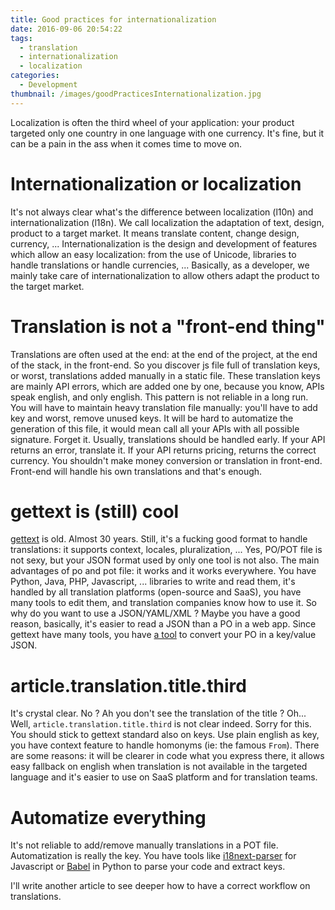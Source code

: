 ```yaml
---
title: Good practices for internationalization
date: 2016-09-06 20:54:22
tags:
  - translation
  - internationalization
  - localization
categories:
  - Development
thumbnail: /images/goodPracticesInternationalization.jpg
---
```


Localization is often the third wheel of your application: your product targeted only one country in one language with one currency. It's fine, but it can be a pain in the ass when it comes time to move on.

Internationalization or localization
====================================
It's not always clear what's the difference between localization (l10n) and internationalization (l18n). We call localization the adaptation of text, design, product to a target market. It means translate content, change design, currency, ...
Internationalization is the design and development of features which allow an easy localization: from the use of Unicode, libraries to handle translations or handle currencies, ...
Basically, as a developer, we mainly take care of internationalization to allow others adapt the product to the target market.

Translation is not a "front-end thing"
======================================
Translations are often used at the end: at the end of the project, at the end of the stack, in the front-end. So you discover js file full of translation keys, or worst, translations added manually in a static file. These translation keys are mainly API errors, which are added one by one, because you know, APIs speak english, and only english.
This pattern is not reliable in a long run. You will have to maintain heavy translation file manually: you'll have to add key and worst, remove unused keys. It will be hard to automatize the generation of this file, it would mean call all your APIs with all possible signature. Forget it.
Usually, translations should be handled early. If your API returns an error, translate it. If your API returns pricing, returns the correct currency. You shouldn't make money conversion or translation in front-end.
Front-end will handle his own translations and that's enough.

gettext is (still) cool
=======================
[gettext](https://www.gnu.org/software/gettext/) is old. Almost 30 years. Still, it's a fucking good format to handle translations: it supports context, locales, pluralization, ... Yes, PO/POT file is not sexy, but your JSON format used by only one tool is not also.
The main advantages of po and pot file: it works and it works everywhere. You have Python, Java, PHP, Javascript, ... libraries to write and read them, it's handled by all translation platforms (open-source and SaaS), you have many tools to edit them, and translation companies know how to use it. So why do you want to use a JSON/YAML/XML ?
Maybe you have a good reason, basically, it's easier to read a JSON than a PO in a web app. Since gettext have many tools, you have [a tool](https://www.npmjs.com/package/i18next-conv#i18next-gettext-converter) to convert your PO in a key/value JSON.

article.translation.title.third
===============================
It's crystal clear. No ? Ah you don't see the translation of the title ? Oh... Well, `article.translation.title.third` is not clear indeed. Sorry for this.
You should stick to gettext standard also on keys. Use plain english as key, you have context feature to handle homonyms (ie: the famous `From`). There are some reasons: it will be clearer in code what you express there, it allows easy fallback on english when translation is not available in the targeted language and it's easier to use on SaaS platform and for translation teams.

Automatize everything
=====================
It's not reliable to add/remove manually translations in a POT file. Automatization is really the key. You have tools like [i18next-parser](https://www.npmjs.com/package/i18next-parser) for Javascript or [Babel](https://pypi.python.org/pypi/Babel) in Python to parse your code and extract keys.

I'll write another article to see deeper how to have a correct workflow on translations.
